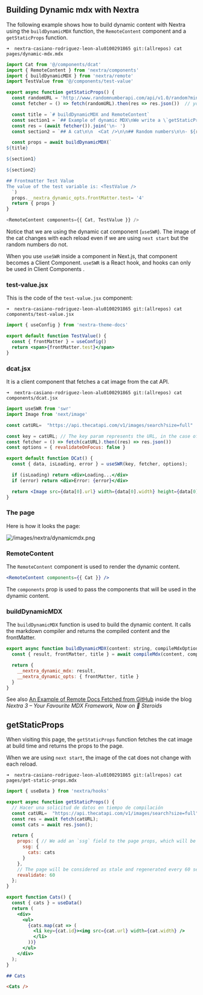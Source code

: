 ## Building Dynamic mdx with Nextra

The following example shows how to build dynamic content with Nextra using the `buildDynamicMDX` function, the `RemoteContent` component and 
a `getStaticProps` function.


`➜  nextra-casiano-rodriguez-leon-alu0100291865 git:(allrepos) cat pages/dynamic-mdx.mdx`

```js
import Cat from '@/components/dcat'
import { RemoteContent } from 'nextra/components'
import { buildDynamicMDX } from 'nextra/remote'
import TestValue from '@/components/test-value'

export async function getStaticProps() {
  const randomURL = 'http://www.randomnumberapi.com/api/v1.0/random?min=1&max=100&count=5' // if you move the fetcher function outside of the getStaticProps, 
  const fetcher = () => fetch(randomURL).then(res => res.json())  // you will get an error because fetcher is not defined

  const title = `# buildDynamicMDX and RemoteContent`
  const section1 = `## Example of dynamic MDX\nWe write a \`getStaticProps\` function to fetch the content of the \`mdx\` files and then we use \`RemoteContent\` and \`buildDynamicMDX\` to build the \`mdx\` content.` // Some fetched content
  const res = (await fetcher()).join('\n- ')
  const section2 = `## A cat\n\n  <Cat />\n\n## Random numbers\n\n- ${res}`   // More fetched content

  const props = await buildDynamicMDX(`
${title}

${section1}

${section2}

## Frontmatter Test Value
The value of the test variable is: <TestValue />
  `)
  props.__nextra_dynamic_opts.frontMatter.test= '4'
  return { props }
}

<RemoteContent components={{ Cat, TestValue }} />
```

Notice that we are using the dynamic cat component (`useSWR`).
The image of the cat changes with each reload even if we are using `next start` but the random numbers do not.

When you use `useSWR` inside a component in Next.js, that component becomes a Client Component. 
`useSWR` is a React hook, and hooks can only be used in Client Components .


### test-value.jsx

This is the code of the `test-value.jsx` component:

`➜  nextra-casiano-rodriguez-leon-alu0100291865 git:(allrepos) cat components/test-value.jsx`

```jsx 
import { useConfig } from 'nextra-theme-docs'

export default function TestValue() {
  const { frontMatter } = useConfig()
  return <span>{frontMatter.test}</span>
}
```

### dcat.jsx

It is a client component that fetches a cat image from the cat API.

`➜  nextra-casiano-rodriguez-leon-alu0100291865 git:(allrepos) cat components/dcat.jsx`

```jsx
import useSWR from 'swr'
import Image from 'next/image'

const catURL=  "https://api.thecatapi.com/v1/images/search?size=full"

const key = catURL; // The key param represents the URL, in the case of REST APIs, to which the request is to be made. The reason for the key name is because it actually is a key. It is a unique string that represents the data that is being fetched. If the key changes, the data will be refetched.
const fetcher = () => fetch(catURL).then((res) => res.json())
const options = { revalidateOnFocus: false }

export default function DCat() {
  const { data, isLoading, error } = useSWR(key, fetcher, options);

  if (isLoading) return <div>Loading...</div>
  if (error) return <div>Error: {error}</div>

  return <Image src={data[0].url} width={data[0].width} height={data[0].height}/>
}
```

### The page

Here is how it looks the page:

![/images/nextra/dynamicmdx.png](/images/nextra/dynamicmdx.png)

### RemoteContent

The `RemoteContent` component is used to render the dynamic content. 

```jsx
<RemoteContent components={{ Cat }} />
```

The `components` prop is used to pass the components that will be used in the dynamic content.

### buildDynamicMDX

The `buildDynamicMDX` function is used to build the dynamic content. It calls the markdown compiler
and returns the compiled content and the frontMatter.

```js
export async function buildDynamicMDX(content: string, compileMdxOptions) {
  const { result, frontMatter, title } = await compileMdx(content, compileMdxOptions)

  return {
    __nextra_dynamic_mdx: result,
    __nextra_dynamic_opts: { frontMatter, title }
  }
}
```

See also [An Example of Remote Docs Fetched from GitHub](https://the-guild.dev/blog/nextra-3#remote-docs-support) inside the blog 
*Nextra 3 – Your Favourite MDX Framework, Now on 🧪 Steroids*


## getStaticProps

When visiting this page, the `getStaticProps` function
fetches the cat image at build time and returns the props to the page.

When we are using `next start`, the image of the cat does not change with each reload.


`➜  nextra-casiano-rodriguez-leon-alu0100291865 git:(allrepos) cat pages/get-static-props.mdx`

```jsx
import { useData } from 'nextra/hooks'

export async function getStaticProps() {
  // Hacer una solicitud de datos en tiempo de compilación
  const catURL=  "https://api.thecatapi.com/v1/images/search?size=full"
  const res = await fetch(catURL);
  const cats = await res.json();

  return {
    props: { // We add an `ssg` field to the page props, which will be provided to the Nextra `useData` hook.
      ssg: {
        cats: cats
      }
    },
    // The page will be considered as stale and regenerated every 60 seconds.
    revalidate: 60
  };
}

export function Cats() {
  const { cats } = useData()
  return (
    <div>
      <ul>
        {cats.map(cat => (
          <li key={cat.id}><img src={cat.url} width={cat.width} />
          </li>
        ))}
      </ul>
    </div>
  );
}
```

````md
## Cats

<Cats />

````
